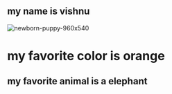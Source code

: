 ## my name is vishnu
![newborn-puppy-960x540](https://user-images.githubusercontent.com/59803854/76449226-af467d80-6399-11ea-917a-ae921a004326.jpg)

# my favorite color is orange
## my favorite animal is a elephant

